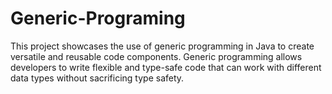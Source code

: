 # Generic-Programing
This project showcases the use of generic programming in Java to create versatile and reusable code components. Generic programming allows developers to write flexible and type-safe code that can work with different data types without sacrificing type safety.
